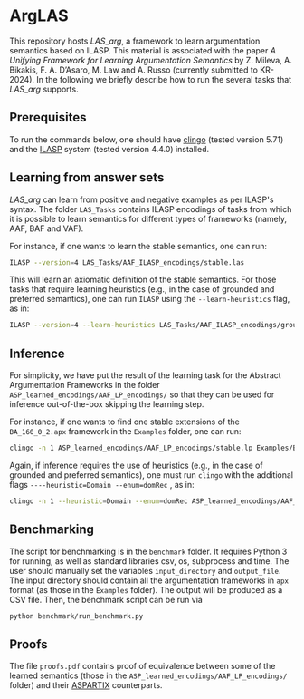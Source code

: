 # ArgLAS
This repository hosts $LAS\_{arg}$, a framework to learn argumentation semantics based on ILASP. This material is associated with the paper *A Unifying Framework for Learning Argumentation Semantics* by Z. Mileva, A. Bikakis, F. A. D’Asaro, M. Law and A. Russo (currently submitted to KR-2024). In the following we briefly describe how to run the several tasks that $LAS\_{arg}$ supports.

## Prerequisites

To run the commands below, one should have [clingo](https://potassco.org) (tested version 5.71) and the [ILASP](https://www.ilasp.com) system (tested version 4.4.0) installed.

## Learning from answer sets

$LAS\_{arg}$ can learn from positive and negative examples as per ILASP's syntax. The folder `LAS_Tasks` contains ILASP encodings of tasks from which it is possible to learn semantics for different types of frameworks (namely, AAF, BAF and VAF).

For instance, if one wants to learn the stable semantics, one can run:

```sh
ILASP --version=4 LAS_Tasks/AAF_ILASP_encodings/stable.las
```

This will learn an axiomatic definition of the stable semantics. For those tasks that require learning heuristics (e.g., in the case of grounded and preferred semantics), one can run `ILASP` using the `--learn-heuristics` flag, as in:

```sh
ILASP --version=4 --learn-heuristics LAS_Tasks/AAF_ILASP_encodings/grounded.las
```

## Inference

For simplicity, we have put the result of the learning task for the Abstract Argumentation Frameworks in the folder `ASP_learned_encodings/AAF_LP_encodings/` so that they can be used for inference out-of-the-box skipping the learning step.

For instance, if one wants to find one stable extensions of the `BA_160_0_2.apx` framework in the `Examples` folder, one can run:

```sh
clingo -n 1 ASP_learned_encodings/AAF_LP_encodings/stable.lp Examples/BA_160_0_2.apx
```

Again, if inference requires the use of heuristics (e.g., in the case of grounded and preferred semantics), one must run `clingo` with the additional flags `----heuristic=Domain --enum=domRec` , as in:

```sh
clingo -n 1 --heuristic=Domain --enum=domRec ASP_learned_encodings/AAF_LP_encodings/grounded.lp Examples/BA_160_0_2.apx
```

## Benchmarking

The script for benchmarking is in the `benchmark` folder. It requires Python 3 for running, as well as standard libraries csv, os, subprocess and time. The user should manually set the variables `input_directory` and `output_file`. The input directory should contain all the argumentation frameworks in `apx` format (as those in the `Examples` folder). The output will be produced as a CSV file. Then, the benchmark script can be run via

```sh
python benchmark/run_benchmark.py
```

## Proofs

The file `proofs.pdf` contains proof of equivalence between some of the learned semantics (those in the `ASP_learned_encodings/AAF_LP_encodings/` folder) and their [ASPARTIX](https://www.dbai.tuwien.ac.at/proj/argumentation/systempage/dung.html) counterparts.
